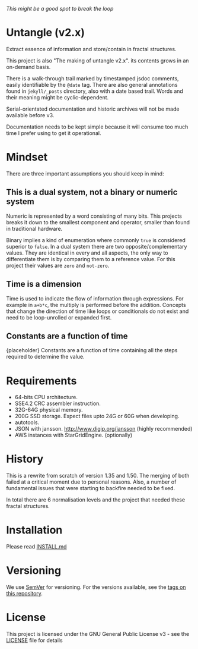 _This might be a good spot to break the loop_

# Untangle (v2.x)

Extract essence of information and store/contain in fractal structures.

This project is also "The making of untangle v2.x". its contents grows in an on-demand basis.

There is a walk-through trail marked by timestamped jsdoc comments, easily identifiable by the `@date` tag.
There are also general annotations found in `jekyll/_posts` directory, also with a date based trail.
Words and their meaning might be cyclic-dependent.

Serial-orientated documentation and historic archives will not be made available before v3.

Documentation needs to be kept simple because it will consume too much time I prefer using to get it operational.

# Mindset

There are three important assumptions you should keep in mind:

## This is a dual system, not a binary or numeric system

Numeric is represented by a word consisting of many bits.
This projects breaks it down to the smallest component and operator, smaller than found in traditional hardware.

Binary implies a kind of enumeration where commonly `true` is considered superior to `false`.
In a dual system there are two opposite/complementary values.
They are identical in every and all aspects, the only way to differentiate them is by comparing them to a reference value.
For this project their values are `zero` and `not-zero`.

## Time is a dimension

Time is used to indicate the flow of information through expressions.
For example in `a+b*c`, the multiply is performed before the addition.
Concepts that change the direction of time like loops or conditionals do not exist and need to be loop-unrolled or expanded first.

## Constants are a function of time

{placeholder}
Constants are a function of time containing all the steps required to determine the value.

# Requirements

*   64-bits CPU architecture.
*   SSE4.2 CRC assembler instruction.
*   32G-64G physical memory.
*   200G SSD storage. Expect files upto 24G or 60G when developing.
*   autotools.
*   JSON with jansson. http://www.digip.org/jansson (highly recommended) 
*   AWS instances with StarGridEngine. (optionally) 

# History

This is a rewrite from scratch of version 1.35 and 1.50. 
The merging of both failed at a critical moment due to personal reasons. 
Also, a number of fundamental issues that were starting to backfire needed to be fixed.

In total there are 6 normalisation levels and the project that needed these fractal structures. 

# Installation

Please read [INSTALL.md](INSTALL.md)

# Versioning

We use [SemVer](http://semver.org/) for versioning. For the versions available, see the [tags on this repository](https://github.com/xyzzy/untangle/tags).

# License

This project is licensed under the GNU General Public License v3 - see the [LICENSE](LICENSE) file for details
